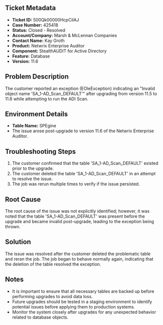 ## Ticket Metadata
- **Ticket ID:** 500Qk00000HcpCiIAJ
- **Case Number:** 425418
- **Status:** Closed - Resolved
- **Account/Company:** Marsh & McLennan Companies
- **Contact Name:** Kay Groth
- **Product:** Netwrix Enterprise Auditor
- **Component:** StealthAUDIT for Active Directory
- **Feature:** Database
- **Version:** 11.6

## Problem Description
The customer reported an exception (EOleException) indicating an "Invalid object name 'SA_1-AD_Scan_DEFAULT'" after upgrading from version 11.5 to 11.6 while attempting to run the ADI Scan.

## Environment Details
- **Table Name:** SPEgine
- The issue arose post-upgrade to version 11.6 of the Netwrix Enterprise Auditor.

## Troubleshooting Steps
1. The customer confirmed that the table 'SA_1-AD_Scan_DEFAULT' existed prior to the upgrade.
2. The customer deleted the table 'SA_1-AD_Scan_DEFAULT' in an attempt to resolve the issue.
3. The job was rerun multiple times to verify if the issue persisted.

## Root Cause
The root cause of the issue was not explicitly identified; however, it was noted that the table 'SA_1-AD_Scan_DEFAULT' was present before the upgrade and became invalid post-upgrade, leading to the exception being thrown.

## Solution
The issue was resolved after the customer deleted the problematic table and reran the job. The job began to behave normally again, indicating that the deletion of the table resolved the exception.

## Notes
- It is important to ensure that all necessary tables are backed up before performing upgrades to avoid data loss.
- Future upgrades should be tested in a staging environment to identify potential issues before applying them to production systems.
- Monitor the system closely after upgrades for any unexpected behavior related to database objects.